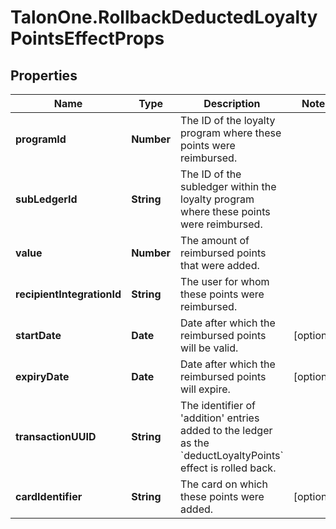 # TalonOne.RollbackDeductedLoyaltyPointsEffectProps

## Properties

Name | Type | Description | Notes
------------ | ------------- | ------------- | -------------
**programId** | **Number** | The ID of the loyalty program where these points were reimbursed. | 
**subLedgerId** | **String** | The ID of the subledger within the loyalty program where these points were reimbursed. | 
**value** | **Number** | The amount of reimbursed points that were added. | 
**recipientIntegrationId** | **String** | The user for whom these points were reimbursed. | 
**startDate** | **Date** | Date after which the reimbursed points will be valid. | [optional] 
**expiryDate** | **Date** | Date after which the reimbursed points will expire. | [optional] 
**transactionUUID** | **String** | The identifier of &#39;addition&#39; entries added to the ledger as the &#x60;deductLoyaltyPoints&#x60; effect is rolled back. | 
**cardIdentifier** | **String** | The card on which these points were added. | [optional] 


